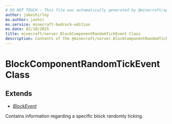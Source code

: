 ```yaml
---
# DO NOT TOUCH — This file was automatically generated by @minecraft/api-docs-generator, to report problems file an issue at https://github.com/Mojang/minecraft-scripting-libraries
author: jakeshirley
ms.author: jashir
ms.service: minecraft-bedrock-edition
ms.date: 02/10/2025
title: minecraft/server.BlockComponentRandomTickEvent Class
description: Contents of the @minecraft/server.BlockComponentRandomTickEvent class.
---
```

# BlockComponentRandomTickEvent Class

## Extends
- [*BlockEvent*](BlockEvent.md)

Contains information regarding a specific block randomly ticking.
